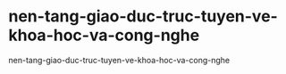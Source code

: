 # nen-tang-giao-duc-truc-tuyen-ve-khoa-hoc-va-cong-nghe
nen-tang-giao-duc-truc-tuyen-ve-khoa-hoc-va-cong-nghe

